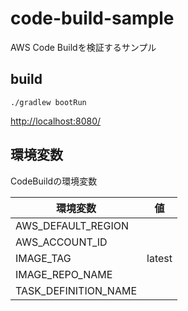# code-build-sample

AWS Code Buildを検証するサンプル

## build

```shell
./gradlew bootRun
```

[http://localhost:8080/](http://localhost:8080/)

## 環境変数

CodeBuildの環境変数

|環境変数|値|
|---|---|
|AWS_DEFAULT_REGION||
|AWS_ACCOUNT_ID||
|IMAGE_TAG|latest|
|IMAGE_REPO_NAME||
|TASK_DEFINITION_NAME||